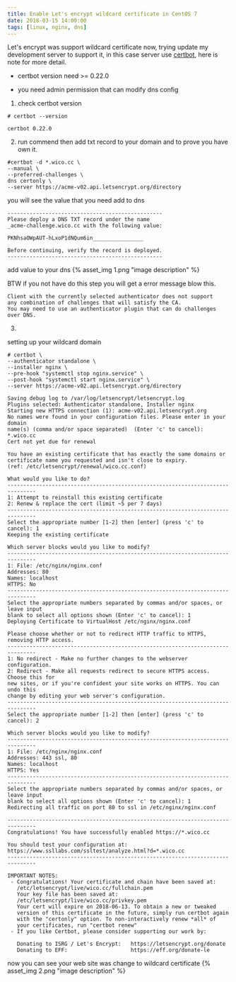 ```yaml
---
title: Enable Let's encrypt wildcard certificate in CentOS 7
date: 2018-03-15 14:00:00
tags: [linux, nginx, dns]
---
```


Let's encrypt was support wildcard certificate now,
trying update my development server to support it, 
in this case server use [certbot](https://github.com/certbot),
here is note for more detail.
<!--more-->

* certbot version need >= 0.22.0

* you need admin permission that can modify dns config

1. check certbot version
```
# certbot --version

certbot 0.22.0
```

2. run commend then add txt record to your domain and to prove you have own it.
```
#certbot -d *.wico.cc \
--manual \
--preferred-challenges \
dns certonly \
--server https://acme-v02.api.letsencrypt.org/directory

```

you will see the value that you need add to dns
```
-------------------------------------------------
Please deploy a DNS TXT record under the name
_acme-challenge.wico.cc with the following value:

PKNhsaOWpAUT-hLxoP1dNQum6in________________

Before continuing, verify the record is deployed.
-------------------------------------------------
```

add value to your dns
{% asset_img 1.png "image description" %}


BTW if you not have do this step you will get a error message blow this.
```
Client with the currently selected authenticator does not support 
any combination of challenges that will satisfy the CA. 
You may need to use an authenticator plugin that can do challenges over DNS.
```

3. 
setting up your wildcard domain 
```
# certbot \
--authenticator standalone \
--installer nginx \
--pre-hook "systemctl stop nginx.service" \
--post-hook "systemctl start nginx.service" \
--server https://acme-v02.api.letsencrypt.org/directory
```


```
Saving debug log to /var/log/letsencrypt/letsencrypt.log
Plugins selected: Authenticator standalone, Installer nginx
Starting new HTTPS connection (1): acme-v02.api.letsencrypt.org
No names were found in your configuration files. Please enter in your domain
name(s) (comma and/or space separated)  (Enter 'c' to cancel): *.wico.cc
Cert not yet due for renewal

You have an existing certificate that has exactly the same domains or certificate name you requested and isn't close to expiry.
(ref: /etc/letsencrypt/renewal/wico.cc.conf)

What would you like to do?
-------------------------------------------------------------------------------
1: Attempt to reinstall this existing certificate
2: Renew & replace the cert (limit ~5 per 7 days)
-------------------------------------------------------------------------------
Select the appropriate number [1-2] then [enter] (press 'c' to cancel): 1
Keeping the existing certificate

Which server blocks would you like to modify?
-------------------------------------------------------------------------------
1: File: /etc/nginx/nginx.conf
Addresses: 80
Names: localhost
HTTPS: No
-------------------------------------------------------------------------------
Select the appropriate numbers separated by commas and/or spaces, or leave input
blank to select all options shown (Enter 'c' to cancel): 1
Deploying Certificate to VirtualHost /etc/nginx/nginx.conf

Please choose whether or not to redirect HTTP traffic to HTTPS, removing HTTP access.
-------------------------------------------------------------------------------
1: No redirect - Make no further changes to the webserver configuration.
2: Redirect - Make all requests redirect to secure HTTPS access. Choose this for
new sites, or if you're confident your site works on HTTPS. You can undo this
change by editing your web server's configuration.
-------------------------------------------------------------------------------
Select the appropriate number [1-2] then [enter] (press 'c' to cancel): 2

Which server blocks would you like to modify?
-------------------------------------------------------------------------------
1: File: /etc/nginx/nginx.conf
Addresses: 443 ssl, 80
Names: localhost
HTTPS: Yes
-------------------------------------------------------------------------------
Select the appropriate numbers separated by commas and/or spaces, or leave input
blank to select all options shown (Enter 'c' to cancel): 1
Redirecting all traffic on port 80 to ssl in /etc/nginx/nginx.conf

-------------------------------------------------------------------------------
Congratulations! You have successfully enabled https://*.wico.cc

You should test your configuration at:
https://www.ssllabs.com/ssltest/analyze.html?d=*.wico.cc
-------------------------------------------------------------------------------

IMPORTANT NOTES:
 - Congratulations! Your certificate and chain have been saved at:
   /etc/letsencrypt/live/wico.cc/fullchain.pem
   Your key file has been saved at:
   /etc/letsencrypt/live/wico.cc/privkey.pem
   Your cert will expire on 2018-06-13. To obtain a new or tweaked
   version of this certificate in the future, simply run certbot again
   with the "certonly" option. To non-interactively renew *all* of
   your certificates, run "certbot renew"
 - If you like Certbot, please consider supporting our work by:

   Donating to ISRG / Let's Encrypt:   https://letsencrypt.org/donate
   Donating to EFF:                    https://eff.org/donate-le
```

now you can see your web site was change to wildcard certificate 
{% asset_img 2.png "image description" %}

